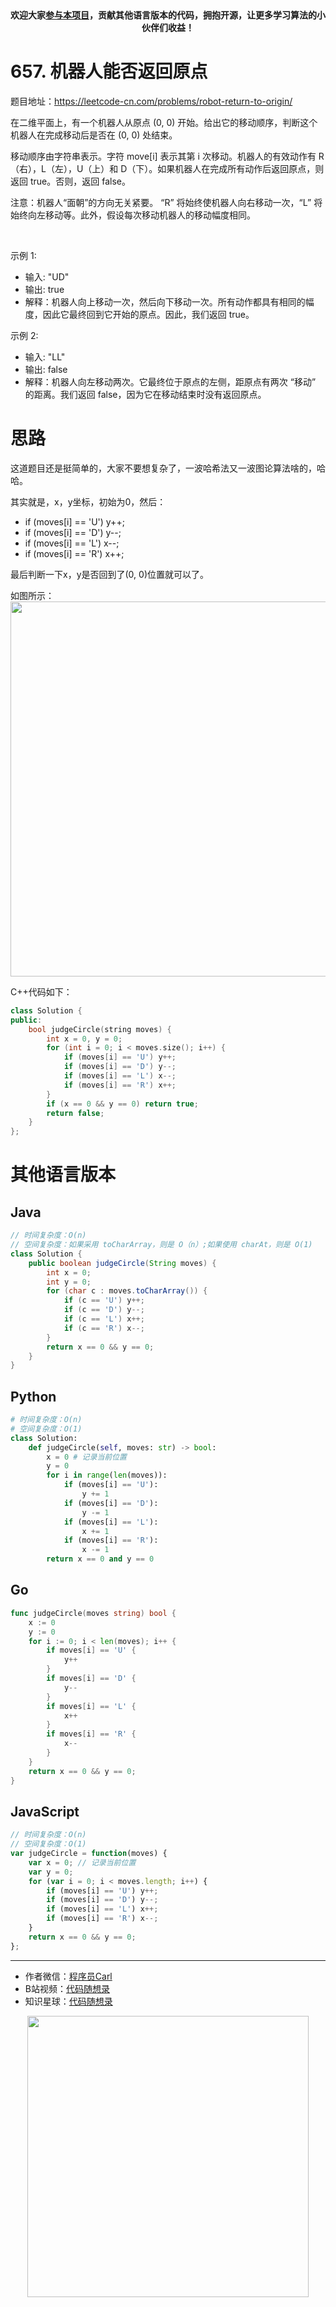 
<p align="center">
  <a href="https://mp.weixin.qq.com/s/RsdcQ9umo09R6cfnwXZlrQ"><img src="https://img.shields.io/badge/PDF下载-代码随想录-blueviolet" alt=""></a>
  <a href="https://mp.weixin.qq.com/s/b66DFkOp8OOxdZC_xLZxfw"><img src="https://img.shields.io/badge/刷题-微信群-green" alt=""></a>
  <a href="https://space.bilibili.com/525438321"><img src="https://img.shields.io/badge/B站-代码随想录-orange" alt=""></a>
  <a href="https://mp.weixin.qq.com/s/QVF6upVMSbgvZy8lHZS3CQ"><img src="https://img.shields.io/badge/知识星球-代码随想录-blue" alt=""></a>
</p>
<p align="center"><strong>欢迎大家<a href="https://mp.weixin.qq.com/s/tqCxrMEU-ajQumL1i8im9A">参与本项目</a>，贡献其他语言版本的代码，拥抱开源，让更多学习算法的小伙伴们收益！</strong></p>

# 657. 机器人能否返回原点

题目地址：https://leetcode-cn.com/problems/robot-return-to-origin/

在二维平面上，有一个机器人从原点 (0, 0) 开始。给出它的移动顺序，判断这个机器人在完成移动后是否在 (0, 0) 处结束。

移动顺序由字符串表示。字符 move[i] 表示其第 i 次移动。机器人的有效动作有 R（右），L（左），U（上）和 D（下）。如果机器人在完成所有动作后返回原点，则返回 true。否则，返回 false。

注意：机器人“面朝”的方向无关紧要。 “R” 将始终使机器人向右移动一次，“L” 将始终向左移动等。此外，假设每次移动机器人的移动幅度相同。

 

示例 1:
* 输入: "UD"
* 输出: true
* 解释：机器人向上移动一次，然后向下移动一次。所有动作都具有相同的幅度，因此它最终回到它开始的原点。因此，我们返回 true。

示例 2:
* 输入: "LL"
* 输出: false
* 解释：机器人向左移动两次。它最终位于原点的左侧，距原点有两次 “移动” 的距离。我们返回 false，因为它在移动结束时没有返回原点。



# 思路

这道题目还是挺简单的，大家不要想复杂了，一波哈希法又一波图论算法啥的，哈哈。

其实就是，x，y坐标，初始为0，然后：
* if (moves[i] == 'U') y++;
* if (moves[i] == 'D') y--;
* if (moves[i] == 'L') x--;
* if (moves[i] == 'R') x++;

最后判断一下x，y是否回到了(0, 0)位置就可以了。

如图所示：
<img src='https://code-thinking.cdn.bcebos.com/pics/657.机器人能否返回原点.png' width=600> </img></div>

C++代码如下：

```C++
class Solution {
public:
    bool judgeCircle(string moves) {
        int x = 0, y = 0;
        for (int i = 0; i < moves.size(); i++) {
            if (moves[i] == 'U') y++;
            if (moves[i] == 'D') y--;
            if (moves[i] == 'L') x--;
            if (moves[i] == 'R') x++;
        }
        if (x == 0 && y == 0) return true;
        return false;
    }
};
```


# 其他语言版本

## Java

```java
// 时间复杂度：O(n)
// 空间复杂度：如果采用 toCharArray，则是 O（n）;如果使用 charAt，则是 O(1)
class Solution {
    public boolean judgeCircle(String moves) {
        int x = 0;
        int y = 0;
        for (char c : moves.toCharArray()) {
            if (c == 'U') y++;
            if (c == 'D') y--;
            if (c == 'L') x++;
            if (c == 'R') x--;
        }
        return x == 0 && y == 0;
    }
}
```

## Python

```python
# 时间复杂度：O(n)
# 空间复杂度：O(1)
class Solution:
    def judgeCircle(self, moves: str) -> bool:
        x = 0 # 记录当前位置
        y = 0
        for i in range(len(moves)):
            if (moves[i] == 'U'):
                y += 1
            if (moves[i] == 'D'):
                y -= 1
            if (moves[i] == 'L'):
                x += 1
            if (moves[i] == 'R'):
                x -= 1
        return x == 0 and y == 0
```

## Go

```go
func judgeCircle(moves string) bool {
    x := 0
    y := 0
    for i := 0; i < len(moves); i++ {
        if moves[i] == 'U' {
            y++
        }
        if moves[i] == 'D' {
            y--
        }
        if moves[i] == 'L' {
            x++
        }
        if moves[i] == 'R' {
            x--
        }
    }
    return x == 0 && y == 0;
}
```

## JavaScript

```js
// 时间复杂度：O(n)
// 空间复杂度：O(1)
var judgeCircle = function(moves) {
    var x = 0; // 记录当前位置
    var y = 0;
    for (var i = 0; i < moves.length; i++) {
        if (moves[i] == 'U') y++;
        if (moves[i] == 'D') y--;
        if (moves[i] == 'L') x++;
        if (moves[i] == 'R') x--;
    }
    return x == 0 && y == 0;
};
```

-----------------------
* 作者微信：[程序员Carl](https://mp.weixin.qq.com/s/b66DFkOp8OOxdZC_xLZxfw)
* B站视频：[代码随想录](https://space.bilibili.com/525438321)
* 知识星球：[代码随想录](https://mp.weixin.qq.com/s/QVF6upVMSbgvZy8lHZS3CQ)

<div align="center"><img src=https://code-thinking.cdn.bcebos.com/pics/01二维码.jpg width=450> </img></div>
